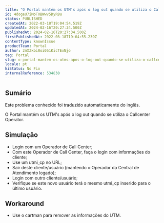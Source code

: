 ```yaml
---
title: "O Portal mantém os UTM's após o log out quando se utiliza o Callcenter Operator."
id: 4dogeU7iMoTXBWwv5DyR8u
status: PUBLISHED
createdAt: 2022-03-18T19:04:54.519Z
updatedAt: 2024-02-16T20:27:34.500Z
publishedAt: 2024-02-16T20:27:34.500Z
firstPublishedAt: 2022-03-18T19:04:55.239Z
contentType: knownIssue
productTeam: Portal
author: 2mXZkbi0oi061KicTExNjo
tag: Portal
slug: o-portal-mantem-os-utms-apos-o-log-out-quando-se-utiliza-o-callcenter-operator
locale: pt
kiStatus: No Fix
internalReference: 534838
---
```


## Sumário

<div class="alert alert-info">
  <p>Este problema conhecido foi traduzido automaticamente do inglês.</p>
</div>


O Portal mantém os UTM's após o log out quando se utiliza o Callcenter Operator.



## Simulação



- Login com um Operador de Call Center;
- Com este Operador de Call Center, faça o login com informações do cliente;
- Use um utmi_cp no URL;
- Sair deste cliente/usuário (mantendo o Operador da Central de Atendimento logado);
- Login com outro cliente/usuário;
- Verifique se este novo usuário terá o mesmo utmi_cp inserido para o último usuário.



## Workaround



- Use o cartman para remover as informações do UTM.

